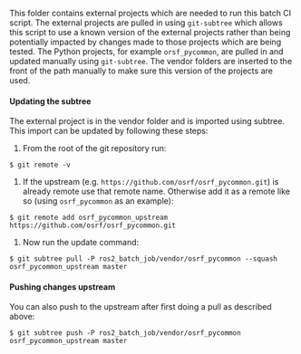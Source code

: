 This folder contains external projects which are needed to run this batch CI script.
The external projects are pulled in using `git-subtree` which allows this script to use a known version of the external projects rather than being potentially impacted by changes made to those projects which are being tested.
The Python projects, for example `orsf_pycommon`, are pulled in and updated manually using `git-subtree`.
The vendor folders are inserted to the front of the path manually to make sure this version of the projects are used.

#### Updating the subtree

The external project is in the vendor folder and is imported using subtree.
This import can be updated by following these steps:

1. From the root of the git repository run:

```
$ git remote -v
```

1. If the upstream (e.g. `https://github.com/osrf/osrf_pycommon.git`) is already remote use that remote name. Otherwise add it as a remote like so (using `osrf_pycommon` as an example):

```
$ git remote add osrf_pycommon_upstream https://github.com/osrf/osrf_pycommon.git
```

1. Now run the update command:

```
$ git subtree pull -P ros2_batch_job/vendor/osrf_pycommon --squash osrf_pycommon_upstream master
```

#### Pushing changes upstream

You can also push to the upstream after first doing a pull as described above:

```
$ git subtree push -P ros2_batch_job/vendor/osrf_pycommon osrf_pycommon_upstream master
```